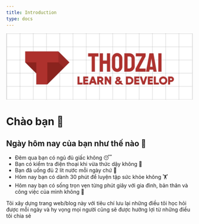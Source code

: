 ```yaml
---
title: Introduction
type: docs
---
```


![welcome](resources/welcome.png "welcome")

# Chào bạn 👋

## Ngày hôm nay của bạn như thế nào 👻

- Đêm qua bạn có ngủ đủ giấc không 😴
- Bạn có kiểm tra điện thoại khi vừa thức dậy không 📵
- Bạn đã uống đủ 2 lít nước mỗi ngày chứ 🥤
- Hôm nay bạn có dành 30 phút để luyện tập sức khỏe không 🏋️‍
- Hôm nay bạn có sống trọn vẹn từng phút giây với gia đình, bản thân và công việc của mình không 🎉

Tôi xây dựng trang web/blog này với tiêu chí lưu lại những điều tôi học hỏi được mỗi ngày và hy vọng mọi người cũng sẽ
được hưởng lợi từ những điều tôi chia sẻ